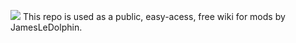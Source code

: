 ![](https://dcbadge.limes.pink/api/server/https://discord.gg/mPFZqXpcFF)
This repo is used as a public, easy-acess, free wiki for mods by JamesLeDolphin. 
